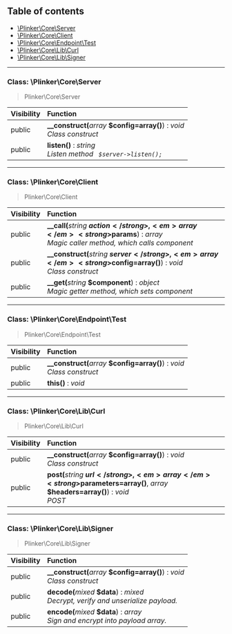 ## Table of contents

- [\Plinker\Core\Server](#class-plinkercoreserver)
- [\Plinker\Core\Client](#class-plinkercoreclient)
- [\Plinker\Core\Endpoint\Test](#class-plinkercoreendpointtest)
- [\Plinker\Core\Lib\Curl](#class-plinkercorelibcurl)
- [\Plinker\Core\Lib\Signer](#class-plinkercorelibsigner)

<hr />

### Class: \Plinker\Core\Server

> Plinker\Core\Server

| Visibility | Function |
|:-----------|:---------|
| public | <strong>__construct(</strong><em>array</em> <strong>$config=array()</strong>)</strong> : <em>void</em><br /><em>Class construct</em> |
| public | <strong>listen()</strong> : <em>string</em><br /><em>Listen method <code> $server->listen(); </code></em> |

<hr />

### Class: \Plinker\Core\Client

> Plinker\Core\Client

| Visibility | Function |
|:-----------|:---------|
| public | <strong>__call(</strong><em>string</em> <strong>$action</strong>, <em>array</em> <strong>$params</strong>)</strong> : <em>array</em><br /><em>Magic caller method, which calls component</em> |
| public | <strong>__construct(</strong><em>string</em> <strong>$server</strong>, <em>array</em> <strong>$config=array()</strong>)</strong> : <em>void</em><br /><em>Class construct</em> |
| public | <strong>__get(</strong><em>string</em> <strong>$component</strong>)</strong> : <em>object</em><br /><em>Magic getter method, which sets component</em> |

<hr />

### Class: \Plinker\Core\Endpoint\Test

> Plinker\Core\Endpoint\Test

| Visibility | Function |
|:-----------|:---------|
| public | <strong>__construct(</strong><em>array</em> <strong>$config=array()</strong>)</strong> : <em>void</em><br /><em>Class construct</em> |
| public | <strong>this()</strong> : <em>void</em> |

<hr />

### Class: \Plinker\Core\Lib\Curl

> Plinker\Core\Lib\Curl

| Visibility | Function |
|:-----------|:---------|
| public | <strong>__construct(</strong><em>array</em> <strong>$config=array()</strong>)</strong> : <em>void</em><br /><em>Class construct</em> |
| public | <strong>post(</strong><em>string</em> <strong>$url</strong>, <em>array</em> <strong>$parameters=array()</strong>, <em>array</em> <strong>$headers=array()</strong>)</strong> : <em>void</em><br /><em>POST</em> |

<hr />

### Class: \Plinker\Core\Lib\Signer

> Plinker\Core\Lib\Signer

| Visibility | Function |
|:-----------|:---------|
| public | <strong>__construct(</strong><em>array</em> <strong>$config=array()</strong>)</strong> : <em>void</em><br /><em>Class construct</em> |
| public | <strong>decode(</strong><em>mixed</em> <strong>$data</strong>)</strong> : <em>mixed</em><br /><em>Decrypt, verify and unserialize payload.</em> |
| public | <strong>encode(</strong><em>mixed</em> <strong>$data</strong>)</strong> : <em>array</em><br /><em>Sign and encrypt into payload array.</em> |

